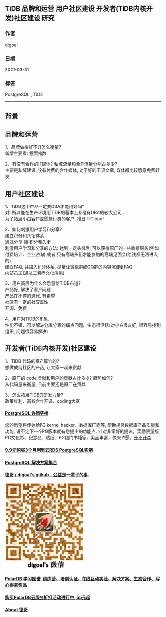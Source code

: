 ## TiDB 品牌和运营 用户社区建设 开发者(TiDB内核开发)社区建设 研究   
  
### 作者  
digoal  
  
### 日期  
2021-03-31   
  
### 标签  
PostgreSQL , TiDB  
  
----  
  
## 背景  
  
## 品牌和运营  
  
1、品牌做得好不好怎么衡量?   
新增主要看: 搜索指数.   
  
2、有没有合作的IT媒体? 私域流量和合作流量分别占多少?   
主要是私域建设, 没有付费的合作媒体, 对于好的干货文章, 媒体都比较愿意免费转发.   
  
  
## 用户社区建设  
  
1、TiDB这个产品一定要DBA才能用好吗?   
对! 所以能在生产环境用TiDB的基本上都是有DBA的较大公司.   
为了拓展小白客户或愿意付费的客户, 推出 TiCloud!   
  
2、如何刺激用户学习和分享?   
建立积分和头衔体系   
通过分享 赚 积分和头衔    
刺激用户学习和分享的方法:  达到一定头衔后, 可以获得原厂的一些收费服务(例如付费培训、企业咨询) 或者 只有高端头衔才能参加的高端见面会(给钱都无法进入的)  
建立FAQ, 并加入积分体系, 尽量让微信群或QQ群的内容沉淀到FAQ.   
内部员工(通过工程师文化渲染).  
  
3、用户高层为什么会愿意给TiDB布道?   
产品好, 解决了客户问题   
产品在不停的迭代, 有希望   
社区有一定的社交属性   
开源、免费   
  
4、用户对TiDB的印象.   
性能不错、可以解决分库分表的痛点问题、生态很活跃(对小白很友好, 很容易找到组织, 问题很容易解决)   
  
  
## 开发者(TiDB内核开发)社区建设  
  
1、TiDB 代码的资产算谁的?   
想做成纯社区的产品, 让大家一起来贡献.   
  
2、原厂的 code 贡献和用户的贡献占比多少? 趋势如何?   
从代码量来衡量, 目前主要还是原厂在贡献.   
  
3、怎么拓展TiDB的研发力量?   
政策红利、高校合作开课、coding大赛    
  
  
  
#### [PostgreSQL 许愿链接](https://github.com/digoal/blog/issues/76 "269ac3d1c492e938c0191101c7238216")
您的愿望将传达给PG kernel hacker、数据库厂商等, 帮助提高数据库产品质量和功能, 说不定下一个PG版本就有您提出的功能点. 针对非常好的提议，奖励限量版PG文化衫、纪念品、贴纸、PG热门书籍等，奖品丰富，快来许愿。[开不开森](https://github.com/digoal/blog/issues/76 "269ac3d1c492e938c0191101c7238216").  
  
  
#### [9.9元购买3个月阿里云RDS PostgreSQL实例](https://www.aliyun.com/database/postgresqlactivity "57258f76c37864c6e6d23383d05714ea")
  
  
#### [PostgreSQL 解决方案集合](https://yq.aliyun.com/topic/118 "40cff096e9ed7122c512b35d8561d9c8")
  
  
#### [德哥 / digoal's github - 公益是一辈子的事.](https://github.com/digoal/blog/blob/master/README.md "22709685feb7cab07d30f30387f0a9ae")
  
  
![digoal's wechat](../pic/digoal_weixin.jpg "f7ad92eeba24523fd47a6e1a0e691b59")
  
  
#### [PolarDB 学习图谱: 训练营、培训认证、在线互动实验、解决方案、生态合作、写心得拿奖品](https://www.aliyun.com/database/openpolardb/activity "8642f60e04ed0c814bf9cb9677976bd4")
  
  
#### [购买PolarDB云服务折扣活动进行中, 55元起](https://www.aliyun.com/activity/new/polardb-yunparter?userCode=bsb3t4al "e0495c413bedacabb75ff1e880be465a")
  
  
#### [About 德哥](https://github.com/digoal/blog/blob/master/me/readme.md "a37735981e7704886ffd590565582dd0")
  
